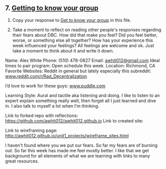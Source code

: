 ## 7. [Getting to know your group](7_get_to_know_your_group/readme.md)

1. Copy your response to <a href="https://github.com/Devbootcamp/phase_0_unit_1/tree/master/week_1/6_Get_to_know_your_group" target="_blank"> Get to know your group</a> in this file.

<!-- Insert your response here  -->

2. Take a moment to reflect on reading other people's responses regarding their fears about DBC. How did that make you feel? Did you feel better, worse, or something else all together? How has your experience this week influenced your feelings? All feelings are welcome and ok. Just take a moment to think about it and write it down. 

<!-- Insert your response here -->
Name: Alex White
Phone: (510) 478-0827
Email: awhit012@gmail.com
Ideal times to pair program: Open schedule this week. 
Location: Richmond, CA
Favorite Websites: Reddit in general but lately especially this subreddit: www.reddit.com/r/Rad_Decentralization

I’d love to work for these guys: www.puddle.com

Learning Style: Aural and tactile aka listening and doing. I like to listen to an expert explain something really well, then forget all I just learned and dive in. I also talk to myself a lot when I’m thinking. 

Link to forked repo with reflections: 
https://github.com/awhit012/awhit012.github.io
Link to created site:

Link to wireframing page:
http://awhit012.github.io/unit1_projects/wireframe_sites.html

I haven't found where you we put our fears. So far my fears are of burning out. So far this week has made me feel mostly better. I like that we get background for all elements of what we are learning with links to many great resources. 

